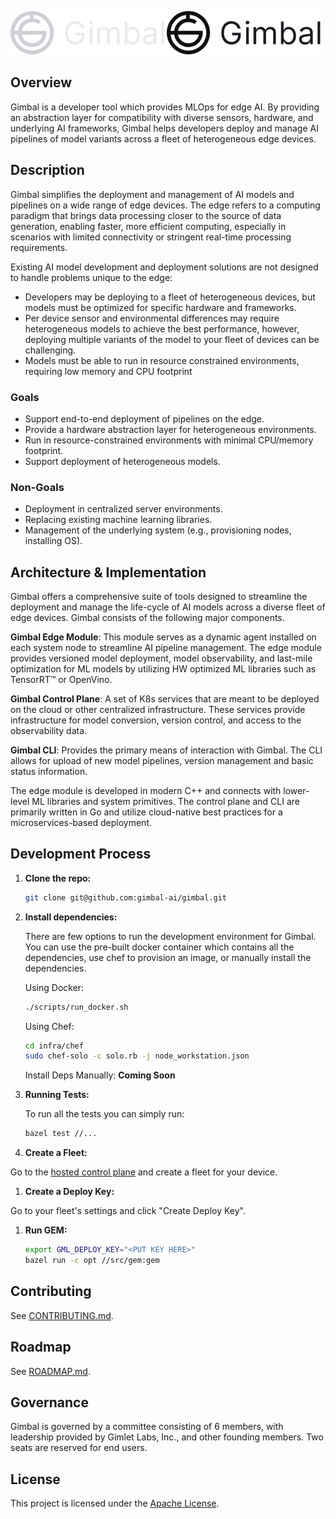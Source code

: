 <!-- markdownlint-disable-next-line -->
![Gimbal](./.readme_assets/gimbal_logo_dark.png#gh-dark-mode-only)![Gimbal](./.readme_assets/gimbal_logo_light.png#gh-light-mode-only)

## Overview

Gimbal is a developer tool which provides MLOps for edge AI. By providing an abstraction layer for compatibility with diverse sensors, hardware, and underlying AI frameworks, Gimbal helps developers deploy and manage AI pipelines of model variants across a fleet of heterogeneous edge devices.

## Description

Gimbal simplifies the deployment and management of AI models and pipelines on a wide range of edge devices. The edge refers to a computing paradigm that brings data processing closer to the source of data generation, enabling faster, more efficient computing, especially in scenarios with limited connectivity or stringent real-time processing requirements.

Existing AI model development and deployment solutions are not designed to handle problems unique to the edge:

- Developers may be deploying to a fleet of heterogeneous devices, but models must be optimized for specific hardware and frameworks.
- Per device sensor and environmental differences may require heterogeneous models to achieve the best performance, however, deploying multiple variants of the model to your fleet of devices can be challenging.
- Models must be able to run in resource constrained environments, requiring low memory and CPU footprint


### Goals

- Support end-to-end deployment of pipelines on the edge.
- Provide a hardware abstraction layer for heterogeneous environments.
- Run in resource-constrained environments with minimal CPU/memory footprint.
- Support deployment of heterogeneous models.

### Non-Goals

- Deployment in centralized server environments.
- Replacing existing machine learning libraries.
- Management of the underlying system (e.g., provisioning nodes, installing OS).

## Architecture & Implementation

Gimbal offers a comprehensive suite of tools designed to streamline the deployment and manage the life-cycle of AI models across a diverse fleet of edge devices. Gimbal consists of the following major components.

**Gimbal Edge Module**: This module serves as a dynamic agent installed on each system node to streamline AI pipeline management. The edge module provides versioned model deployment, model observability, and last-mile optimization for ML models by utilizing HW optimized ML libraries such as TensorRT™ or OpenVino.

**Gimbal Control Plane**: A set of K8s services that are meant to be deployed on the cloud or other centralized infrastructure. These services provide infrastructure for model conversion, version control, and access to the observability data.

**Gimbal CLI**: Provides the primary means of interaction with Gimbal. The CLI allows for upload of new model pipelines, version management and basic status information.

The edge module is developed in modern C++ and connects with lower-level ML libraries and system primitives. The control plane and CLI are primarily written in Go and utilize cloud-native best practices for a microservices-based deployment.

## Development Process

1. **Clone the repo:**

    ```bash
    git clone git@github.com:gimbal-ai/gimbal.git
    ```

1. **Install dependencies:**

    There are few options to run the development environment for Gimbal. You can use the pre-built docker container which contains all the dependencies, use chef to provision an image, or manually install the dependencies.

    Using Docker:

    ```bash
    ./scripts/run_docker.sh
    ```

    Using Chef:

    ```bash
    cd infra/chef
    sudo chef-solo -c solo.rb -j node_workstation.json
    ```

    Install Deps Manually:
    **Coming Soon**

1. **Running Tests:**

    To run all the tests you can simply run:

    ```bash
    bazel test //...
    ```

1. **Create a Fleet:**

  Go to the [hosted control plane](app.gimletlabs.ai) and create a fleet for your device.

1. **Create a Deploy Key:**

  Go to your fleet's settings and click "Create Deploy Key".

1. **Run GEM:**

    ```bash
    export GML_DEPLOY_KEY="<PUT KEY HERE>"
    bazel run -c opt //src/gem:gem
    ```

## Contributing

See [CONTRIBUTING.md](CONTRIBUTING).

## Roadmap

See [ROADMAP.md](ROADMAP).

## Governance

Gimbal is governed by a committee consisting of 6 members, with leadership provided by Gimlet Labs, Inc., and other founding members. Two seats are reserved for end users.

## License

This project is licensed under the [Apache License](LICENSE).
